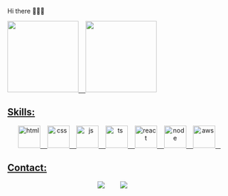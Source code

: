 Hi there 👨🏾‍💻

<!--
**raphael-caninde/raphael-caninde** is a ✨ _special_ ✨ repository because its `README.md` (this file) appears on your GitHub profile.

Here are some ideas to get you started:

- 🔭 I’m currently working on ...
- 🌱 I’m currently learning ...
- 👯 I’m looking to collaborate on ...
- 🤔 I’m looking for help with ...
- 💬 Ask me about ...
- 📫 How to reach me: ...
- 😄 Pronouns: ...
- ⚡ Fun fact: ...
-->
 <div style="display: flex">
  <a href="https://github.com/raphael-caninde">
  <img height="160em" src="https://github-readme-stats.vercel.app/api?username=samsantosb&show_icons=true&theme=tokyonight&include_all_commits=true&count_private=true"/>&nbsp;&nbsp;&nbsp;
  <img height="160em" src="https://github-readme-stats.vercel.app/api/top-langs/?username=samsantosb&layout=compact&langs_count=7&theme=shades-of-purple"/>
 </div>
 
 <h2>Skills:</h2>
 
 <div align="center">
  <img  alt="html" height="50" width="50" src="https://img.shields.io/badge/HTML5-E34F26?style=for-the-badge&logo=html5&logoColor=white">&nbsp;&nbsp;&nbsp;
  <img  alt="css" height="50" width="50" src="https://img.shields.io/badge/CSS3-1572B6?style=for-the-badge&logo=css3&logoColor=white">&nbsp;&nbsp;&nbsp;
  <img  alt="js" height="50" width="50" src="https://img.shields.io/badge/JavaScript-F7DF1E?style=for-the-badge&logo=javascript&logoColor=black">&nbsp;&nbsp;&nbsp;
  <img  alt="ts" height="50" width="50" src="https://img.shields.io/badge/TypeScript-007ACC?style=for-the-badge&logo=typescript&logoColor=white">&nbsp;&nbsp;&nbsp;
  <img  alt="react" height="50" width="50" src="https://img.shields.io/badge/React-20232A?style=for-the-badge&logo=react&logoColor=61DAFB">&nbsp;&nbsp;&nbsp;
  <img  alt="node" height="50" width="50" src="https://img.shields.io/badge/Node.js-43853D?style=for-the-badge&logo=node.js&logoColor=white">&nbsp;&nbsp;&nbsp;
  <img  alt="aws" height="50" width="50" src=" https://img.shields.io/badge/Amazon_AWS-232F3E?style=for-the-badge&logo=amazon-aws&logoColor=white">&nbsp;&nbsp;&nbsp;
 
  
 </div>
 
 <h2>Contact:</h2>
 
<div align="center">
  <a href="mailto:samsantosb@outlook.com" target="_blank"><img src="https://img.shields.io/badge/Gmail-D14836?style=for-the-badge&logo=gmail&logoColor=white" target="_blank"></a>
  &nbsp;&nbsp;&nbsp;&nbsp;&nbsp;&nbsp;&nbsp;
  <a href="https://www.linkedin.com/in/samuel-santos-alves-8457b1171/" target="_blank"><img src="https://img.shields.io/badge/-LinkedIn-%230077B5?style=for-the-badge&logo=linkedin&logoColor=white alt="Linkedin"></a>
  &nbsp;&nbsp;&nbsp;&nbsp;&nbsp;&nbsp;&nbsp;
</div>  
   
 
